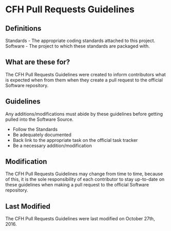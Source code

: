 # CFH Pull Requests Guidelines
## Definitions
Standards - The appropriate coding standards attached to this project.
Software - The project to which these standards are packaged with.

## What are these for?
The CFH Pull Requests Guidelines were created to inform contributors what is expected when from them when they create a pull request to the official Software repository.

## Guidelines
Any additions/modifications must abide by these guidelines before getting pulled into the Software Source.
* Follow the Standards
* Be adequately documented
* Back link to the appropriate task on the official task tracker
* Be a necessary addition/modification

## Modification
The CFH Pull Requests Guidelines may change from time to time, because of this, it is the sole responsibility of each contributor to stay up-to-date on these guidelines when making a pull request to the official Software repository.

## Last Modified
The CFH Pull Requests Guidelines were last modified on October 27th, 2016.